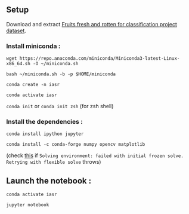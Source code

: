 ## Setup

Download and extract [Fruits fresh and rotten for classification project dataset](https://www.kaggle.com/sriramr/fruits-fresh-and-rotten-for-classification).

### Install miniconda :

```wget https://repo.anaconda.com/miniconda/Miniconda3-latest-Linux-x86_64.sh -O ~/miniconda.sh```

```bash ~/miniconda.sh -b -p $HOME/miniconda```

```conda create -n iasr```

```conda activate iasr```

```conda init``` or ```conda init zsh``` (for zsh shell)

### Install the dependencies :

```conda install ipython jupyter```

```conda install -c conda-forge numpy opencv matplotlib```

(check [this](https://exerror.com/solving-environment-failed-with-initial-frozen-solve-retrying-with-flexible-solve/) if `Solving environment: failed with initial frozen solve. Retrying with flexible solve` throws)

## Launch the notebook :

```conda activate iasr```

```jupyter notebook```